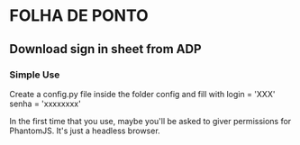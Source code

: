 # FOLHA DE PONTO
## Download sign in sheet from ADP

### Simple Use
Create a config.py file inside the folder config and fill with
login = 'XXX'
senha = 'xxxxxxxx'

In the first time that you use, maybe you'll be asked to giver permissions for PhantomJS. It's just a headless browser.